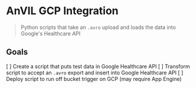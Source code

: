 # AnVIL GCP Integration

> Python scripts that take an `.avro` upload and loads the data into Google's Healthcare API

## Goals

[ ] Create a script that puts test data in Google Healthcare API
[ ] Transform script to accept an `.avro` export and insert into Google Healthcare API
[ ] Deploy script to run off bucket trigger on GCP (may require App Engine)
